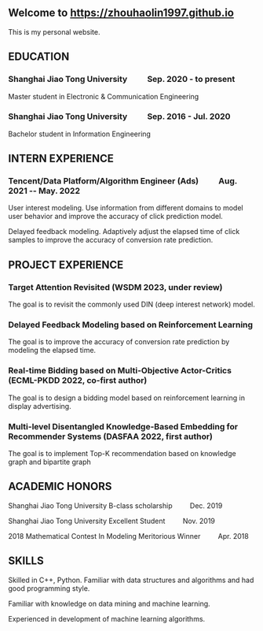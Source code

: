 ## Welcome to https://zhouhaolin1997.github.io

This is my personal website. 

## EDUCATION

### Shanghai Jiao Tong University  &emsp;&emsp;  Sep. 2020 - to present

Master student in Electronic & Communication Engineering 

### Shanghai Jiao Tong University  &emsp;&emsp;  Sep. 2016 - Jul. 2020

Bachelor student in Information Engineering 

## INTERN EXPERIENCE

### Tencent/Data Platform/Algorithm Engineer (Ads)  &emsp;&emsp; Aug. 2021 -- May. 2022
 User interest modeling. Use information from different domains to model user behavior and improve the accuracy of click prediction model. 
 
 Delayed feedback modeling. Adaptively adjust the elapsed time of click samples to improve the accuracy of conversion rate prediction. 

## PROJECT EXPERIENCE

### Target Attention Revisited (WSDM 2023, under review)
The goal is to revisit the commonly used DIN (deep interest network) model. 

### Delayed Feedback Modeling based on Reinforcement Learning 

The goal is to improve the accuracy of conversion rate prediction by modeling the elapsed time.

### Real-time Bidding based on Multi-Objective Actor-Critics (ECML-PKDD 2022, co-first author) 

The goal is to design a bidding model based on reinforcement learning in display advertising.

### Multi-level Disentangled Knowledge-Based Embedding for Recommender Systems (DASFAA 2022, first author) 

The goal is to implement Top-K recommendation based on knowledge graph and bipartite graph

 
## ACADEMIC HONORS
Shanghai Jiao Tong University B-class scholarship  &emsp;&emsp; Dec. 2019

Shanghai Jiao Tong University Excellent Student  &emsp;&emsp; Nov. 2019

2018 Mathematical Contest In Modeling Meritorious Winner  &emsp;&emsp; Apr. 2018

## SKILLS
Skilled in C++, Python. Familiar with data structures and algorithms and had good programming style.

Familiar with knowledge on data mining and machine learning.

Experienced in development of machine learning algorithms.


